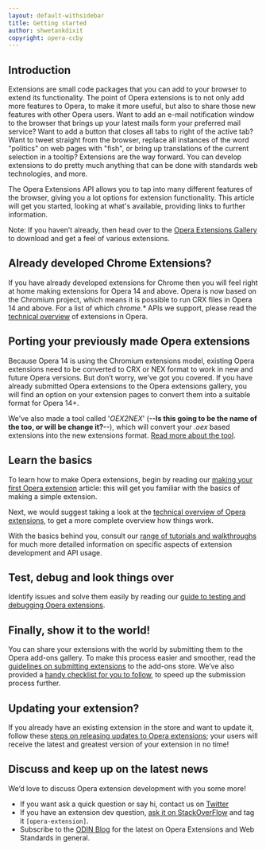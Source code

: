 ```yaml
---
layout: default-withsidebar
title: Getting started
author: shwetankdixit
copyright: opera-ccby
---
```


## Introduction

Extensions are small code packages that you can add to your browser to extend its functionality. The point of Opera extensions is to not only add more features to Opera, to make it more useful, but also to share those new features with other Opera users. Want to add an e-mail notification window to the browser that brings up your latest mails form your preferred mail service? Want to add a button that closes all tabs to right of the active tab? Want to tweet straight from the browser, replace all instances of the word "politics" on web pages with "fish", or bring up translations of the current selection in a tooltip? Extensions are the way forward. You can develop extensions to do pretty much anything that can be done with standards web technologies, and more.

The Opera Extensions API allows you to tap into many different features of the browser, giving you a lot options for extension functionality. This article will get you started, looking at what's available, providing links to further information.

Note: If you haven’t already, then head over to the [Opera Extensions Gallery](https://addons.opera.com/addons/extensions/) to download and get a feel of various extensions.

## Already developed Chrome Extensions?
If you have already developed extensions for Chrome then you will feel right at home making extensions for Opera 14 and above. Opera is now based on the Chromium project, which means it is possible to run CRX files in Opera 14 and above. For a list of which *chrome.\** APIs we support, please read the [technical overview](tut_architecture_overview.html) of extensions in Opera.

## Porting your previously made Opera extensions
Because Opera 14 is using the Chromium extensions model, existing Opera extensions need to be converted to CRX or NEX format to work in new and future Opera versions. But don’t worry, we’ve got you covered. If you have already submitted Opera extensions to the Opera extensions gallery, you will find an option on your extension pages to convert them into a suitable format for Opera 14+. 

We've also made a tool called '*OEX2NEX*' (**--Is this going to be the name of the too, or will be change it?--**), which will convert your *.oex* based extensions into the new extensions format. [Read more about the tool](http://sample.com/index.html). 

## Learn the basics
To learn how to make Opera extensions, begin by reading our [making your first Opera extension](http://sample.com/index.html) article: this will get you familiar with the basics of making a simple extension.

Next, we would suggest taking a look at the [technical overview of Opera extensions](http://sample.com/index.html), to get a more complete overview how things work.

With the basics behind you, consult our [range of tutorials and walkthroughs](http://sample.com/index.html) for much more detailed information on specific aspects of extension development and API usage. 

## Test, debug and look things over
Identify issues and solve them easily by reading our [guide to testing and debugging Opera extensions](http://sample.com/index.html). 

## Finally, show it to the world!
You can share your extensions with the world by submitting them to the Opera add-ons gallery. To make this process easier and smoother, read the [guidelines on submitting extensions](http://sample.com/index.html) to the add-ons store. We’ve also provided a [handy checklist for you to follow](http://sample.com/index.html), to speed up the submission process further. 

## Updating your extension?
If you already have an existing extension in the store and want to update it, follow these [steps on releasing updates to Opera extensions](http://sample.com/index.html); your users will receive the latest and greatest version of your extension in no time! 

## Discuss and keep up on the latest news
We’d love to discuss Opera extension development with you some more! 

* If you want ask a quick question or say hi, contact us on [Twitter](https://twitter.com/odevrel/)
* If you have an extension dev question, [ask it on StackOverFlow](http://stackoverflow.com/questions/tagged/opera-extension) and tag it `[opera-extension]`.
* Subscribe to the [ODIN Blog](http://my.opera.com/odin/blog/) for the latest on Opera Extensions and Web Standards in general.